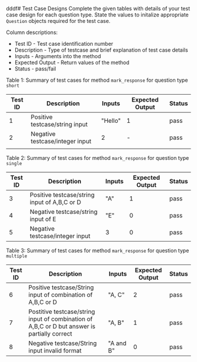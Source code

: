 

dddf# Test Case Designs
Complete the given tables with details of your test case design for each question type.
State the values to initalize appropriate `Question` objects required for the test case.

Column descriptions:
* Test ID - Test case identification number
* Description - Type of testcase and brief explanation of test case details
* Inputs - Arguments into the method
* Expected Output - Return values of the method
* Status - pass/fail 

Table 1: Summary of test cases for method `mark_response` for question type `short`

| Test ID | Description | Inputs | Expected Output | Status |
| ------- | ----------- | ------ | --------------- | ------ |
|    1    |Positive testcase/string input |"Hello"|1|pass|
|    2    |Negative testcase/integer input|2|-|pass|
|         |             |        |                 |        |

Table 2: Summary of test cases for method `mark_response` for question type `single`

| Test ID | Description | Inputs | Expected Output | Status |
| ------- | ----------- | ------ | --------------- | ------ |
|    3    |Positive testcase/string input of A,B,C or D|"A"|1|pass|
|    4    |Negative testcase/string input of E|"E"|0|pass|
|    5    |Negative testcase/integer input|3|0|pass|

Table 3: Summary of test cases for method `mark_response` for question type `multiple`

| Test ID | Description | Inputs | Expected Output | Status |
| ------- | ----------- | ------ | --------------- | ------ |
|    6    |Positive testcase/String input of combination of A,B,C or D|"A, C"|2|pass|
|    7    |Postitive testcase/string input of combination of A,B,C or D but answer is partially correct|"A, B"|1|pass|
|    8    |Negative testcase/String input invalid format|"A and B"|0|pass|

# 
